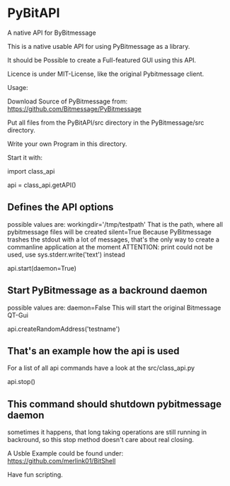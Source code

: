 PyBitAPI
========

A native API for ByBitmessage


This is a native usable API for using PyBitmessage as a library.

It should be Possible to create a Full-featured GUI using this API.

Licence is under MIT-License, like the original Pybitmessage client.


Usage:

Download Source of PyBitmessage from: 
https://github.com/Bitmessage/PyBitmessage

Put all files from the PyBitAPI/src directory in the PyBitmessage/src directory.

Write your own Program in this directory.

Start it with:

import class_api

api = class_api.getAPI()

Defines the API options
-----------------------
possible values are: 
workingdir='/tmp/testpath'
That is the path, where all pybitmessage files will be created
silent=True
Because PyBitmessage trashes the stdout with a lot of messages,
that's the only way to create a commanline application at the moment
ATTENTION: print could not be used, use sys.stderr.write('text') instead

api.start(daemon=True)

Start PyBitmessage as a backround daemon
----------------------------------------
possible values are:
daemon=False
This will start the original Bitmessage QT-Gui

api.createRandomAddress('testname')

That's an example how the api is used
--------------------------------------
For a list of all api commands have a look at the src/class_api.py

api.stop()

This command should shutdown pybitmessage daemon
------------------------------------------------
sometimes it happens, that long taking operations are still running
in backround, so this stop method doesn't care about real closing.

A Usble Example could be found under:
https://github.com/merlink01/BitShell

Have fun scripting.
